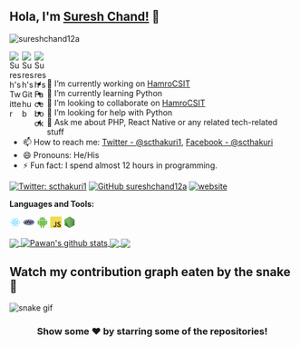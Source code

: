 ## Hola, I'm [Suresh Chand!](https://chandsuresh.com.np) 👋

<p align="left"> <img src="https://komarev.com/ghpvc/?username=sureshchand12a&label=Views&color=blue&style=plastic" alt="sureshchand12a" /> </p>

<a href="https://twitter.com/scthakuri1">
  <img align="left" alt="Suresh's Twitter" width="22px" src="https://cdn.jsdelivr.net/npm/simple-icons@v3/icons/twitter.svg" />
</a>
<a href="https://github.com/sureshchand12a">
  <img align="left" alt="Suresh's Github" width="22px" src="https://cdn.jsdelivr.net/npm/simple-icons@v3/icons/github.svg" />
</a>
<a href="https://www.facebook.com/scthakuri/">
  <img align="left" alt="Suresh's Facebook" width="22px" src="https://cdn.jsdelivr.net/npm/simple-icons@v3/icons/facebook.svg" />
</a>

<br/>
<br/>

- 🔭 I’m currently working on [HamroCSIT](https://hamrocsit.com/)
- 🌱 I’m currently learning Python
- 👯 I’m looking to collaborate on [HamroCSIT](https://hamrocsit.com/)
- 🤔 I’m looking for help with Python
- 💬 Ask me about PHP, React Native or any related tech-related stuff
- 📫 How to reach me: [Twitter - @scthakuri1](https://twitter.com/scthakuri1), [Facebook - @scthakuri](https://youtube.com/scthakuri)
- 😄 Pronouns: He/His
- ⚡ Fun fact: I spend almost 12 hours in programming.

[![Twitter: scthakuri1](https://img.shields.io/twitter/follow/scthakuri1?style=social)](https://twitter.com/scthakuri1)
[![GitHub sureshchand12a](https://img.shields.io/github/followers/sureshchand12a?label=follow&style=social)](https://github.com/sureshchand12a)
[![website](https://img.shields.io/badge/PortfolioWebsite-sureshchand.com.np-2648ff?style=flat-square&logo=google-chrome)](https://sureshchand12a.github.io/portfolio/)

**Languages and Tools:**  

<code><img height="20" src="https://raw.githubusercontent.com/github/explore/80688e429a7d4ef2fca1e82350fe8e3517d3494d/topics/react/react.png"></code>
<code><img height="20" src="https://raw.githubusercontent.com/github/explore/80688e429a7d4ef2fca1e82350fe8e3517d3494d/topics/php/php.png"></code>
<code><img height="20" src="https://raw.githubusercontent.com/github/explore/80688e429a7d4ef2fca1e82350fe8e3517d3494d/topics/android/android.png"></code>
<code><img height="20" src="https://raw.githubusercontent.com/github/explore/80688e429a7d4ef2fca1e82350fe8e3517d3494d/topics/javascript/javascript.png"></code>
<code><img height="20" src="https://raw.githubusercontent.com/github/explore/80688e429a7d4ef2fca1e82350fe8e3517d3494d/topics/nodejs/nodejs.png"></code>  

<a href="https://github.com/sureshchand12a">
  <img align="center" src="https://github-readme-stats.vercel.app/api/top-langs/?username=sureshchand12a&theme=light&hide_langs_below=1" />
</a>
<a href="https://github.com/sureshchand12a">
 <img align="center" src="https://github-readme-stats.vercel.app/api?username=sureshchand12a&show_icons=true&theme=light&line_height=27" alt="Pawan's github stats"/>
</a>
<a href="https://github.com/sureshchand12a/chp-ads-block-detector">
  <img align="center" src="https://github-readme-stats.vercel.app/api/pin/?username=sureshchand12a&repo=chp-ads-block-detector&theme=light" />
</a>
<a href="https://github.com/sureshchand12a/Content-Restriction-Plugin">
  <img align="center" src="https://github-readme-stats.vercel.app/api/pin/?username=sureshchand12a&repo=Content-Restriction-Plugin&theme=light" />
</a>


## Watch my contribution graph eaten by the snake🐍
![snake gif](https://github.com/sureshchand12a/sureshchand12a/blob/output/github-contribution-grid-snake.gif)


<div align="center">

### Show some ❤️ by starring some of the repositories!

</div>
